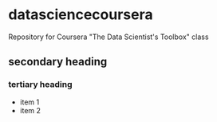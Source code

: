 # datasciencecoursera
Repository for Coursera "The Data Scientist's Toolbox" class
## secondary heading
### tertiary heading
* item 1
* item 2

